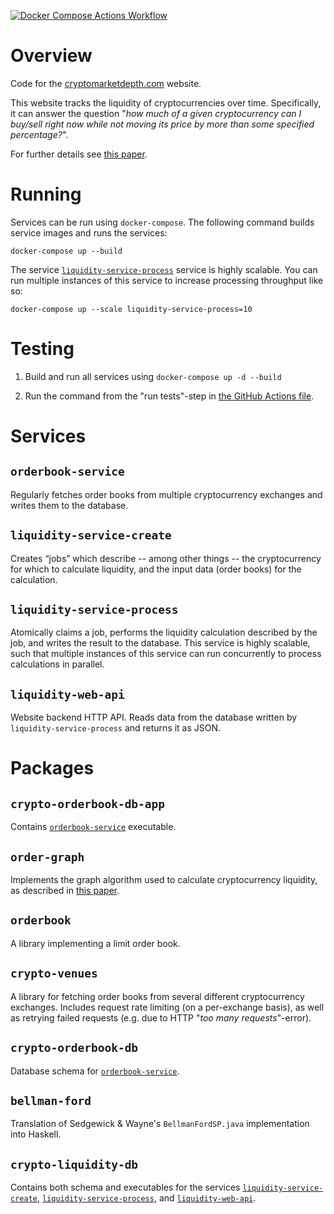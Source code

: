[![Docker Compose Actions Workflow](https://github.com/cryptomarketdepth/main/actions/workflows/push.yml/badge.svg?branch=main)](https://github.com/cryptomarketdepth/main/actions/workflows/push.yml)

# Overview

Code for the [cryptomarketdepth.com](https://cryptomarketdepth.com/) website.

This website tracks the liquidity of cryptocurrencies over time. Specifically, it can answer the question "*how much of a given cryptocurrency can I buy/sell right now while not moving its price by more than some specified percentage?*".

For further details see [this paper](https://github.com/runeksvendsen/order-graph/blob/26552b74f04fadc36f6ec3cfc3bccf612e9c5732/doc/RuneKSvendsen-CryptocurrencyLiquidity-Project2019.pdf).

# Running

Services can be run using `docker-compose`. The following command builds service images and runs the services:

```
docker-compose up --build
```

The service [`liquidity-service-process`](#liquidity-service-process) service is highly scalable. You can run multiple instances of this service to increase processing throughput like so:

```
docker-compose up --scale liquidity-service-process=10
```

# Testing

1. Build and run all services using `docker-compose up -d --build`

2. Run the command from the "run tests"-step in [the GitHub Actions file](.github/workflows/push.yml).

# Services


## `orderbook-service`

Regularly fetches order books from multiple cryptocurrency exchanges and writes them to the database.


## `liquidity-service-create`

Creates “jobs” which describe -- among other things -- the cryptocurrency for which to calculate liquidity, and the input data (order books) for the calculation.

## `liquidity-service-process`

Atomically claims a job, performs the liquidity calculation described by the job, and writes the result to the database. This service is highly scalable, such that multiple instances of this service can run concurrently to process calculations in parallel.

## `liquidity-web-api`

Website backend HTTP API. Reads data from the database written by `liquidity-service-process` and returns it as JSON.


# Packages

## `crypto-orderbook-db-app`

Contains [`orderbook-service`](#orderbook-service) executable.

## `order-graph`

Implements the graph algorithm used to calculate cryptocurrency liquidity, as described in [this paper](https://github.com/runeksvendsen/order-graph/blob/26552b74f04fadc36f6ec3cfc3bccf612e9c5732/doc/RuneKSvendsen-CryptocurrencyLiquidity-Project2019.pdf).

## `orderbook`

A library implementing a limit order book.

## `crypto-venues`

A library for fetching order books from several different cryptocurrency exchanges. Includes request rate limiting (on a per-exchange basis), as well as retrying failed requests (e.g. due to HTTP "*too many requests*"-error).

## `crypto-orderbook-db`

Database schema for [`orderbook-service`](#orderbook-service).

## `bellman-ford`

Translation of Sedgewick & Wayne's `BellmanFordSP.java` implementation into Haskell.

## `crypto-liquidity-db`

Contains both schema and executables for the services [`liquidity-service-create`](#liquidity-service-create), [`liquidity-service-process`](#liquidity-service-process), and  [`liquidity-web-api`](#liquidity-web-api).
